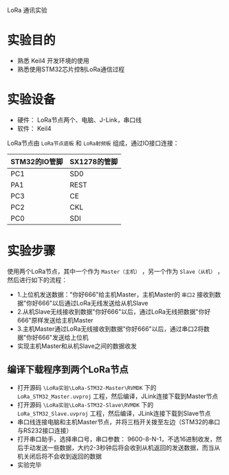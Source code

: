 
LoRa 通讯实验

# 实验目的

+ 熟悉 Keil4 开发环境的使用
+ 熟悉使用STM32芯片控制LoRa通信过程


# 实验设备

+ 硬件： LoRa节点两个、电脑、J-Link，串口线
+ 软件： Keil4


LoRa节点由 ``LoRa节点底板`` 和 ``LoRa射频板`` 组成，通过IO接口连接：

|STM32的IO管脚|SX1278的管脚|
|---|---|
|PC1|SD0|
|PA1|REST|
|PC3|CE|
|PC2|CKL|
|PC0|SDI|

# 实验步骤

使用两个LoRa节点，其中一个作为 ``Master（主机）`` ，另一个作为 ``Slave（从机）`` ，然后进行如下的流程：

+ 1.上位机发送数据："你好666"给主机Master，主机Master的 ``串口2`` 接收到数据"你好666"以后通过LoRa无线发送给从机Slave
+ 2.从机Slave无线接收到数据"你好666"以后，通过LoRa无线把数据"你好666"原样发送给主机Master
+ 3.主机Master通过LoRa无线接收到数据"你好666"以后，通过串口2将数据"你好666"发送给上位机
+ 实现主机Master和从机Slave之间的数据收发


## 编译下载程序到两个LoRa节点

+ 打开源码 ``\LoRa实验\LoRa-STM32-Master\RVMDK`` 下的 ``LoRa_STM32_Master.uvproj`` 工程，然后编译，JLink连接下载到Master节点
+ 打开源码 ``\LoRa实验\LoRa-STM32-Slave\RVMDK`` 下的 ``LoRa_STM32_Slave.uvproj`` 工程，然后编译，JLink连接下载到Slave节点
+ 串口线连接电脑和主机Master节点，并将三档开关拨至左边（STM32的串口与RS232接口连接）
+ 打开串口助手，选择串口号，串口参数： 9600-8-N-1，不选16进制收发，然后手动发送一些数据，大约2-3秒钟后将会收到从机返回的发送数据，而当从机关闭后将不会收到返回的数据
+ 实验完毕